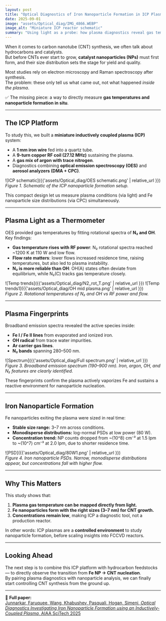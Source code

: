 ```yaml
---
layout: post
title: "Optical Diagnostics of Iron Nanoparticle Formation in ICP Plasmas"
date: 2025-09-01
image: "assets/Optical_diag/IMG_4866.WEBP"
image_alt: "Miniature ICP reactor schematic"
summary: "Using light as a probe: how plasma diagnostics reveal gas temperatures and nanoparticle formation."
---
```


When it comes to carbon nanotube (CNT) synthesis, we often talk about hydrocarbons and catalysts.  
But before CNTs ever start to grow, **catalyst nanoparticles (NPs)** must first form, and their size distribution sets the stage for yield and quality.  

Most studies rely on electron microscopy and Raman spectroscopy after synthesis.  
The problem: these only tell us what came out, not what happened *inside the plasma*.  

✅ The missing piece: a way to directly measure **gas temperatures and nanoparticle formation in situ**.

---

## The ICP Platform

To study this, we built a **miniature inductively coupled plasma (ICP)** system:

- A **1 mm iron wire** fed into a quartz tube.  
- A **9-turn copper RF coil (27.12 MHz)** sustaining the plasma.  
- A **gas mix of argon with trace nitrogen**.  
- Diagnostics combining **optical emission spectroscopy (OES)** and **aerosol analyzers (DMA + CPC)**.

![ICP schematic]({{'assets/Optical_diag/OES schematic.png' | relative_url }})  
*Figure 1. Schematic of the ICP nanoparticle formation setup.*

This compact design let us measure plasma conditions (via light) and Fe nanoparticle size distributions (via CPC) simultaneously.

---

## Plasma Light as a Thermometer

OES provided gas temperatures by fitting rotational spectra of **N₂ and OH**.  
Key findings:

- **Gas temperature rises with RF power**: N₂ rotational spectra reached ~1200 K at 110 W and low flow.  
- **Flow rate matters**: lower flows increased residence time, raising temperatures, but also led to plasma instability.  
- **N₂ is more reliable than OH**: OH(A) states often deviate from equilibrium, while N₂(C) tracks gas temperature closely.

![Temp trends]({{'assets/Optical_diag/N2_rot_T.png' | relative_url }}) 
![Temp trends1]({{'assets/Optical_diag/OH mid plasma.png' | relative_url }})  
*Figure 2. Rotational temperatures of N₂ and OH vs RF power and flow.*

---

## Plasma Fingerprints

Broadband emission spectra revealed the active species inside:

- **Fe I / Fe II lines** from evaporated and ionized iron.  
- **OH radical** from trace water impurities.  
- **Ar carrier gas lines**.  
- **N₂ bands** spanning 280–500 nm.  

![Spectrum]({{'assets/Optical_diag/Full spectrum.png' | relative_url }})  
*Figure 3. Broadband emission spectrum (190–900 nm). Iron, argon, OH, and N₂ features are clearly identified.*

These fingerprints confirm the plasma actively vaporizes Fe and sustains a reactive environment for nanoparticle nucleation.

---

## Iron Nanoparticle Formation

Fe nanoparticles exiting the plasma were sized in real time:

- **Stable size range:** 3–7 nm across conditions.  
- **Monodisperse distributions:** log-normal PSDs at low power (80 W).  
- **Concentration trend:** NP counts dropped from ~\(10^8\) cm⁻³ at 1.5 lpm to ~\(10^7\) cm⁻³ at 2.0 lpm, due to shorter residence time.

![PSD]({{'assets/Optical_diag/80W1.png' | relative_url }})  
*Figure 4. Iron nanoparticle PSDs. Narrow, monodisperse distributions appear, but concentrations fall with higher flow.*

---

## Why This Matters

This study shows that:

1. **Plasma gas temperature can be mapped directly from light.**  
2. **Fe nanoparticles form with the right sizes (3–7 nm) for CNT growth.**  
3. **Concentrations remain low**, making ICP a diagnostic tool, not a production reactor.  

In other words: ICP plasmas are a **controlled environment** to study nanoparticle formation, before scaling insights into FCCVD reactors.

---

## Looking Ahead

The next step is to combine this ICP platform with hydrocarbon feedstocks — to directly observe the transition from **Fe NP → CNT nucleation**.  
By pairing plasma diagnostics with nanoparticle analysis, we can finally start controlling CNT synthesis from the ground up.

---

📖 **Full paper:**  
[Junnarkar, Faruquee, Wang, Khabushev, Pasquali, Hogan, Simeni, *Optical Diagnostics Investigating Iron Nanoparticle Formation using an Inductively-Coupled Plasma*, AIAA SciTech 2025](https://doi.org/10.2514/6.2025-1177)  
